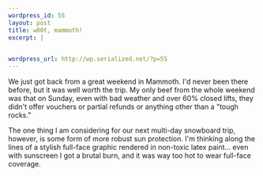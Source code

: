 ```yaml
--- 
wordpress_id: 55
layout: post
title: w00t, mammoth!
excerpt: |
  

wordpress_url: http://wp.serialized.net/?p=55
---
```

<p>We just got back from a great weekend in Mammoth. I'd never been there before, but it was well worth the trip. My only beef from the whole weekend was that on Sunday, even with bad weather and over 60% closed lifts, they didn't offer vouchers or partial refunds or anything other than a "tough rocks."</p>

<p>The one thing I am considering for our next multi-day snowboard trip, however, is some form of more robust sun protection. I'm thinking along the lines of a stylish full-face graphic rendered in non-toxic latex paint... even with sunscreen I got a brutal burn, and it was way too hot to wear full-face coverage.</p>
